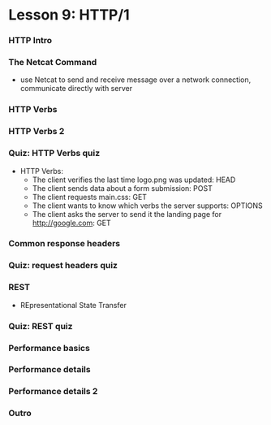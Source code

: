 # Lesson 9: HTTP/1

### HTTP Intro
### The Netcat Command
* use Netcat to send and receive message over a network connection, communicate directly with server

### HTTP Verbs
### HTTP Verbs 2
### Quiz: HTTP Verbs quiz
* HTTP Verbs:
  * The client verifies the last time logo.png was updated: HEAD
  * The client sends data about a form submission: POST
  * The client requests main.css: GET
  * The client wants to know which verbs the server supports: OPTIONS
  * The client asks the server to send it the landing page for http://google.com: GET

### Common response headers
### Quiz: request headers quiz
### REST
* REpresentational State Transfer

### Quiz: REST quiz
### Performance basics
### Performance details
### Performance details 2
### Outro
